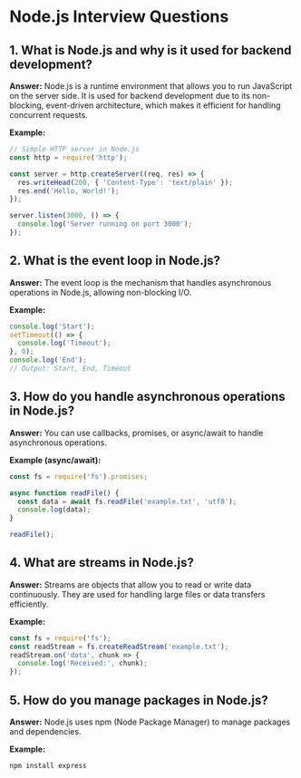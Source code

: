 # Node.js Interview Questions

## 1. What is Node.js and why is it used for backend development?
**Answer:**
Node.js is a runtime environment that allows you to run JavaScript on the server side. It is used for backend development due to its non-blocking, event-driven architecture, which makes it efficient for handling concurrent requests.

**Example:**
```javascript
// Simple HTTP server in Node.js
const http = require('http');

const server = http.createServer((req, res) => {
  res.writeHead(200, { 'Content-Type': 'text/plain' });
  res.end('Hello, World!');
});

server.listen(3000, () => {
  console.log('Server running on port 3000');
});
```

## 2. What is the event loop in Node.js?
**Answer:**
The event loop is the mechanism that handles asynchronous operations in Node.js, allowing non-blocking I/O.

**Example:**
```javascript
console.log('Start');
setTimeout(() => {
  console.log('Timeout');
}, 0);
console.log('End');
// Output: Start, End, Timeout
```

## 3. How do you handle asynchronous operations in Node.js?
**Answer:**
You can use callbacks, promises, or async/await to handle asynchronous operations.

**Example (async/await):**
```javascript
const fs = require('fs').promises;

async function readFile() {
  const data = await fs.readFile('example.txt', 'utf8');
  console.log(data);
}

readFile();
```

## 4. What are streams in Node.js?
**Answer:**
Streams are objects that allow you to read or write data continuously. They are used for handling large files or data transfers efficiently.

**Example:**
```javascript
const fs = require('fs');
const readStream = fs.createReadStream('example.txt');
readStream.on('data', chunk => {
  console.log('Received:', chunk);
});
```

## 5. How do you manage packages in Node.js?
**Answer:**
Node.js uses npm (Node Package Manager) to manage packages and dependencies.

**Example:**
```bash
npm install express
```
